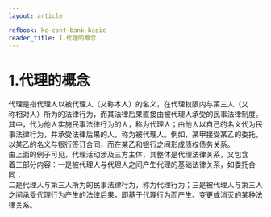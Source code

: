 ```yaml
---
layout: article

refbook: kc-cont-bank-basic
reader_title: 1.代理的概念
---
```


# 1.代理的概念

代理是指代理人以被代理人（又称本人）的名义，在代理权限内与第三人（又<br />
      称相对人）所为的法律行为，而其法律后果直接由被代理人承受的民事法律制度。<br />
      其中，代为他人实施民事法律行为的人，称为代理人；由他人以自己的名义代为民<br />
      事法律行为，并承受法律后果的人，称为被代理人。例如，某甲接受某乙的委托，<br />
      以某乙的名义与银行签订合同，而在某乙和银行之间形成债权债务关系。<br />
      由上面的例子可见，代理活动涉及三方主体，其整体是代理法律关系，又包含<br />
      着三部分内容：一是被代理人与代理人之间产生代理的基础法律关系，如委托合同；<br />
      二是代理人与第三人所为的民事法律行为，称为代理行为；三是被代理人与第三人<br />
      之间承受代理行为产生的法律后果，即基于代理行为而产生、变更或消灭的某种法<br />
    律关系。
